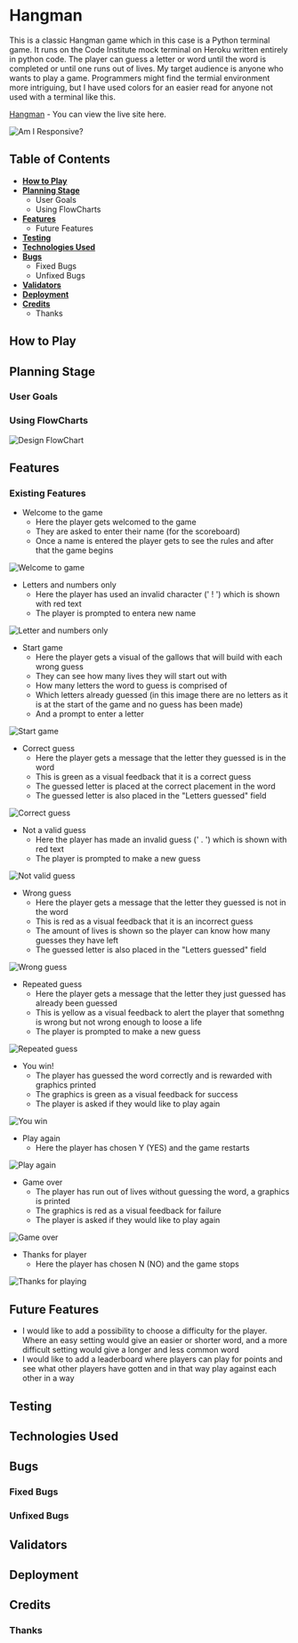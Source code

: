 # **Hangman**
This is a classic Hangman game which in this case is a Python terminal game. It runs on the Code Institute mock terminal on Heroku written entirely in python code.
The player can guess a letter or word until the word is completed or until one runs out of lives.
My target audience is anyone who wants to play a game. Programmers might find the termial environment more intriguing, but I have used colors for an easier read for anyone not used with a terminal like this. 

[Hangman](https://pp3-hangman1.herokuapp.com/) - You can view the live site here. 

![Am I Responsive?](https://github.com/Krnsand/pp3-hangman/blob/main/assets/images/am_i_responsive.png) 

## **Table of Contents**
 * [**How to Play**](#how-to-play)
 * [**Planning Stage**](#planning-stage)
   * User Goals
   * Using FlowCharts
 * [**Features**](#features)
   * Future Features
 * [**Testing**](#testing)
 * [**Technologies Used**](#technologies-used)
 * [**Bugs**](#bugs)
   * Fixed Bugs
   * Unfixed Bugs
 * [**Validators**](#validators)
 * [**Deployment**](#deployment)
 * [**Credits**](#credits)
   * Thanks

 ## **How to Play**

 ## **Planning Stage**

 ### **User Goals**

 ### **Using FlowCharts**
 ![Design FlowChart](docs/read-me/hangman-flowchart.png)

 ## **Features**

 ### **Existing Features**
 * Welcome to the game
    * Here the player gets welcomed to the game
    * They are asked to enter their name (for the scoreboard)
    * Once a name is entered the player gets to see the rules and after that the game begins

![Welcome to game](https://github.com/Krnsand/pp3-hangman/blob/main/assets/images/welcome_user.png)

* Letters and numbers only
    * Here the player has used an invalid character (' ! ') which is shown with red text
    * The player is prompted to entera new name

![Letter and numbers only](https://github.com/Krnsand/pp3-hangman/blob/main/assets/images/welcome_user.png)

 * Start game
    * Here the player gets a visual of the gallows that will build with each wrong guess
    * They can see how many lives they will start out with
    * How many letters the word to guess is comprised of
    * Which letters already guessed (in this image there are no letters as it is at the start of the game and no guess has been made)
    * And a prompt to enter a letter

![Start game](https://github.com/Krnsand/pp3-hangman/blob/main/assets/images/start_game.png)

 * Correct guess
    * Here the player gets a message that the letter they guessed is in the word
    * This is green as a visual feedback that it is a correct guess
    * The guessed letter is placed at the correct placement in the word
    * The guessed letter is also placed in the "Letters guessed" field

![Correct guess](https://github.com/Krnsand/pp3-hangman/blob/main/assets/images/correct_guess.png)

 * Not a valid guess
    * Here the player has made an invalid guess (' . ') which is shown with red text
    * The player is prompted to make a new guess

![Not valid guess](https://github.com/Krnsand/pp3-hangman/blob/main/assets/images/not_valid.png)

* Wrong guess
    * Here the player gets a message that the letter they guessed is not in the word
    * This is red as a visual feedback that it is an incorrect guess
    * The amount of lives is shown so the player can know how many guesses they have left
    * The guessed letter is also placed in the "Letters guessed" field

![Wrong guess](https://github.com/Krnsand/pp3-hangman/blob/main/assets/images/wrong_guess.png)

* Repeated guess
    * Here the player gets a message that the letter they just guessed has already been guessed
    * This is yellow as a visual feedback to alert the player that somethng is wrong but not wrong enough to loose a life
    * The player is prompted to make a new guess

![Repeated guess](https://github.com/Krnsand/pp3-hangman/blob/main/assets/images/repeated_guess.png)

* You win!
    * The player has guessed the word correctly and is rewarded with graphics printed
    * The graphics is green as a visual feedback for success
    * The player is asked if they would like to play again

![You win](https://github.com/Krnsand/pp3-hangman/blob/main/assets/images/you_win.png)

* Play again
    * Here the player has chosen Y (YES) and the game restarts 

![Play again](https://github.com/Krnsand/pp3-hangman/blob/main/assets/images/play_again.png)

* Game over
    * The player has run out of lives without guessing the word, a graphics is printed
    * The graphics is red as a visual feedback for failure
    * The player is asked if they would like to play again

![Game over](https://github.com/Krnsand/pp3-hangman/blob/main/assets/images/game_over.png)

* Thanks for player
    * Here the player has chosen N (NO) and the game stops

![Thanks for playing](https://github.com/Krnsand/pp3-hangman/blob/main/assets/images/thanks_for_playing.png)

 ## **Future Features**
  * I would like to add a possibility to choose a difficulty for the player. Where an easy setting would give an easier or shorter word, and a more difficult setting would give a longer and less common word
  * I would like to add a leaderboard where players can play for points and see what other players have gotten and in that way play against each other in a way   

 ## **Testing**

 ## **Technologies Used**

 ## **Bugs**

 ### **Fixed Bugs**

 ### **Unfixed Bugs**

 ## **Validators**

 ## **Deployment**

 ## **Credits**

 ### **Thanks**